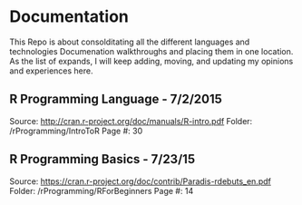 # Documentation
This Repo is about consolditating all the different languages and technologies Documenation walkthroughs and placing them in one location.
As the list of expands, I will keep adding, moving, and updating my opinions and experiences here.

## R Programming Language - 7/2/2015
Source: http://cran.r-project.org/doc/manuals/R-intro.pdf
Folder: /rProgramming/IntroToR
Page #: 30

## R Programming Basics - 7/23/15
Source: https://cran.r-project.org/doc/contrib/Paradis-rdebuts_en.pdf
Folder: /rProgramming/RForBeginners
Page #: 14

